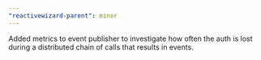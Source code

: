 ```yaml
---
"reactivewizard-parent": minor
---
```


Added metrics to event publisher to investigate how often the auth is lost during a
distributed chain of calls that results in events.